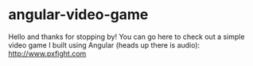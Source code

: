 # angular-video-game
Hello and thanks for stopping by! You can go here to check out a simple video game I built using Angular (heads up there is audio): http://www.pxfight.com
